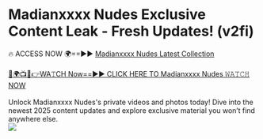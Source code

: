 # Madianxxxx Nudes Exclusive Content Leak - Fresh Updates! (v2fi)

🔥 ACCESS NOW 🌍==►► <a href="https://tinyurl.com/yc657z5k" rel="nofollow">Madianxxxx Nudes Latest Collection</a>
<br><br>
[🔴🌍📺📱👉WA𝚃CH Now==►► CLICK HERE TO Madianxxxx Nudes 𝚆𝙰𝚃𝙲𝙷 NOW](https://tinyurl.com/yc657z5k)
<br><br>
Unlock Madianxxxx Nudes's private videos and photos today! Dive into the newest 2025 content updates and explore exclusive material you won’t find anywhere else.
<br>
<a href="https://tinyurl.com/yc657z5k" rel="nofollow" data-target="animated-image.originalLink"><img src="https://camo.githubusercontent.com/8a4f000d20f83aca3bf7ec5f350d767afa0574a8a352519fd8cfa583a6f93a33/68747470733a2f2f692e696d6775722e636f6d2f644a486b345a712e676966" data-canonical-src="https://i.imgur.com/dJHk4Zq.gif" style="max-width: 100%; display: inline-block;" data-target="animated-image.originalImage"></a>
<br>
